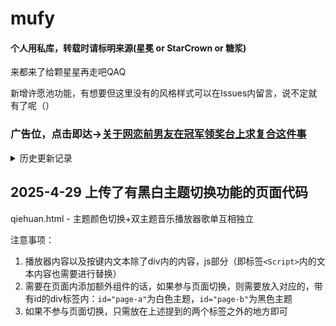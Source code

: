 # mufy

#### 个人用私库，转载时请标明来源(星冕 or StarCrown or 糖浆)

来都来了给颗星星再走吧QAQ

新增许愿池功能，有想要但这里没有的风格样式可以在Issues内留言，说不定就有了呢（）

### 广告位，点击即达→[关于网恋前男友在冠军领奖台上求复合这件事](https://chat.mufy.ai/chat?roleId=224cd18f-73bb-4257-90e2-4357b7803b3e)

<details>
<summary>历史更新记录</summary>

## 2025-4-18 添加了音乐播放器+歌词动效的代码

audio.html - 复古档案风格，适用于中英双语歌词

audio cyber.html - 赛博朋克霓虹风格，适用于中日双语歌词

~~想要纯中文显示的拿着代码去问d指导吧，我懒（）~~

## 2025-4-21 上传了一份完整的代码，包括HTML+CSS+JS内容

暗戳戳推一下自己的卡→[监狱4+1|泰坦诸神，永堕塔尔塔罗斯](https://chat.mufy.ai/chat?roleId=29fc007a-cdcd-4ab9-bb69-323937fa841d)

因为有人发现自己的代码塞进小剧场里用不了，用作参考对比


## 2025-4-24 上传了水墨风格（其实就是白+黑+一丢丢红的配色）的音乐播放器风格

audio ink.html - 白+黑+一点点红，适用于中文歌词

以及代码有折叠栏的时候放入mufy的渲染区（小剧场）里时出现画面显示不全情况的解决方案

</details>

## 2025-4-29 上传了有黑白主题切换功能的页面代码

qiehuan.html - 主题颜色切换+双主题音乐播放器歌单互相独立

注意事项：
1. 播放器内容以及按键内文本除了div内的内容，js部分（即标签`<Script>`内的文本内容也需要进行替换）
2. 需要在页面内添加额外组件的话，如果参与页面切换，则需要放入对应的，带有id的div标签内：`id="page-a"`为白色主题，`id="page-b"`为黑色主题
3. 如果不参与页面切换，只需放在上述提到的两个标签之外的地方即可
